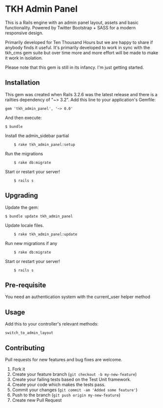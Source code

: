 # TKH Admin Panel

This is a Rails engine with an admin panel layout, assets and basic functionality. Powered by Twitter Bootstrap + SASS for a modern responsive design.

Primarily developed for Ten Thousand Hours but we are happy to share if anybody finds it useful. It's primarily developed to work in sync with the tkh_cms gem suite but over time more and more effort will be made to make it work in isolation.

Please note that this gem is still in its infancy. I'm just getting started. 

## Installation

This gem was created when Rails 3.2.6 was the latest release and there is a railties dependency of "~> 3.2". Add this line to your application's Gemfile:

    gem 'tkh_admin_panel', '~> 0.0'

And then execute:

    $ bundle

Install the admin_sidebar partial

		$ rake tkh_admin_panel:setup
		
Run the migrations
		
		$ rake db:migrate

Start or restart your server!

		$ rails s


## Upgrading

Update the gem:

    $ bundle update tkh_admin_panel

Update locale files.

		$ rake tkh_admin_panel:update
		
Run new migrations if any
		
		$ rake db:migrate

Start or restart your server!

		$ rails s


## Pre-requisite

You need an authentication system with the current_user helper method


## Usage

Add this to your controller's relevant methods:

    switch_to_admin_layout


## Contributing

Pull requests for new features and bug fixes are welcome.

1. Fork it
2. Create your feature branch (`git checkout -b my-new-feature`)
3. Create your failing tests based on the Test Unit framework.
4. Create your code which makes the tests pass.
5. Commit your changes (`git commit -am 'Added some feature'`)
6. Push to the branch (`git push origin my-new-feature`)
7. Create new Pull Request
